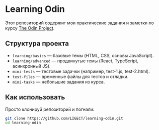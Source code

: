 # Learning Odin

Этот репозиторий содержит мои практические задания и заметки по курсу [The Odin Project](https://www.theodinproject.com/).  

## Структура проекта  
- `learning/basics` — базовые темы (HTML, CSS, основы JavaScript).  
- `learning/advanced` — продвинутые темы (React, TypeScript, асинхронный JS).  
- `mini-tests` — тестовые задачки (например, test-1.js, test-2.html).  
- `test-files` — временные файлы для тестов и отладки.  
- `mini-tasks` — небольшие задания из курса.  

## Как использовать  
Просто клонируй репозиторий и погнали:  

```bash
git clone https://github.com/LIGECT/learning-odin.git
cd learning-odin
